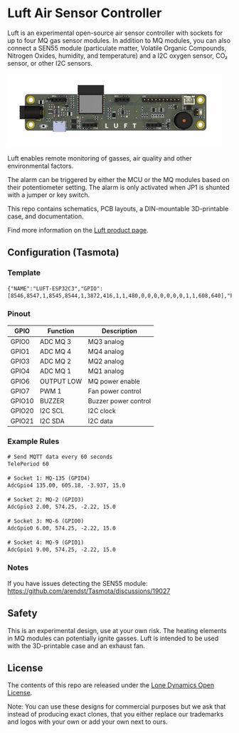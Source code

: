 # Luft Air Sensor Controller

Luft is an experimental open-source air sensor controller with sockets for up to four MQ gas sensor modules. In addition to MQ modules, you can also connect a SEN55 module (particulate matter, Volatile Organic Compounds, Nitrogen Oxides, humidity, and temperature) and a I2C oxygen sensor, CO₂ sensor, or other I2C sensors.

![Luft](https://github.com/machdyne/luft/blob/2c4f1d8e13273574a24588450f4d979c41fc7301/luft.png)

Luft enables remote monitoring of gasses, air quality and other environmental factors.

The alarm can be triggered by either the MCU or the MQ modules based on their potentiometer setting. The alarm is only activated when JP1 is shunted with a jumper or key switch.

This repo contains schematics, PCB layouts, a DIN-mountable 3D-printable case, and documentation.

Find more information on the [Luft product page](https://machdyne.com/product/luft-air-sensor-controller/).

## Configuration (Tasmota)

### Template

```
{"NAME":"LUFT-ESP32C3","GPIO":[8546,8547,1,8545,8544,1,3872,416,1,1,480,0,0,0,0,0,0,0,1,1,608,640],"FLAG":0,"BASE":1}
```

### Pinout

| GPIO | Function | Description |
| ---- | -------- | ----------- |
| GPIO0 | ADC MQ 3 | MQ3 analog |
| GPIO1 | ADC MQ 4 | MQ4 analog |
| GPIO3 | ADC MQ 2 | MQ2 analog |
| GPIO4 | ADC MQ 1 | MQ1 analog |
| GPIO6 | OUTPUT LOW | MQ power enable |
| GPIO7 | PWM 1 | Fan power control |
| GPIO10 | BUZZER | Buzzer power control |
| GPIO20 | I2C SCL | I2C clock |
| GPIO21 | I2C SDA | I2C data |

### Example Rules

```
# Send MQTT data every 60 seconds
TelePeriod 60

# Socket 1: MQ-135 (GPIO4)
AdcGpio4 135.00, 605.18, -3.937, 15.0

# Socket 2: MQ-2 (GPIO3)
AdcGpio3 2.00, 574.25, -2.22, 15.0

# Socket 3: MQ-6 (GPIO0)
AdcGpio0 6.00, 574.25, -2.22, 15.0

# Socket 4: MQ-9 (GPIO1)
AdcGpio1 9.00, 574.25, -2.22, 15.0
```

### Notes

If you have issues detecting the SEN55 module: https://github.com/arendst/Tasmota/discussions/19027

## Safety

This is an experimental design, use at your own risk. The heating elements in MQ modules can potentially ignite gasses. Luft is intended to be used with the 3D-printable case and an exhaust fan.

## License

The contents of this repo are released under the [Lone Dynamics Open License](LICENSE.md).

Note: You can use these designs for commercial purposes but we ask that instead of producing exact clones, that you either replace our trademarks and logos with your own or add your own next to ours.
